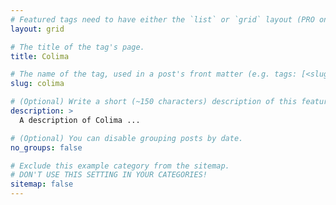 ```yaml
---
# Featured tags need to have either the `list` or `grid` layout (PRO only).
layout: grid

# The title of the tag's page.
title: Colima

# The name of the tag, used in a post's front matter (e.g. tags: [<slug>]).
slug: colima

# (Optional) Write a short (~150 characters) description of this featured tag.
description: >
  A description of Colima ...

# (Optional) You can disable grouping posts by date.
no_groups: false

# Exclude this example category from the sitemap.
# DON'T USE THIS SETTING IN YOUR CATEGORIES!
sitemap: false
---
```


